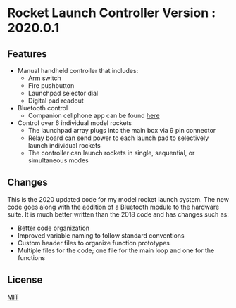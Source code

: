 # Rocket Launch Controller Version : 2020.0.1

## Features
- Manual handheld controller that includes:
  - Arm switch
  - Fire pushbutton
  - Launchpad selector dial
  - Digital pad readout
- Bluetooth control
  - Companion cellphone app can be found [here](https://rmca.company)
- Control over 6 individual model rockets
  - The launchpad array plugs into the main box via 9 pin connector
  - Relay board can send power to each launch pad to selectively launch individual rockets
  - The controller can launch rockets in single, sequential, or simultaneous modes
## Changes
This is the 2020 updated code for my model rocket launch system. The new code goes along with the addition of a 
Bluetooth module to the hardware suite. It is much better written than the 2018 code and has changes such as:
- Better code organization
- Improved variable naming to follow standard conventions
- Custom header files to organize function prototypes
- Multiple files for the code; one file for the main loop and one for the functions
## License
[MIT](https://choosealicense.com/licenses/mit/)
